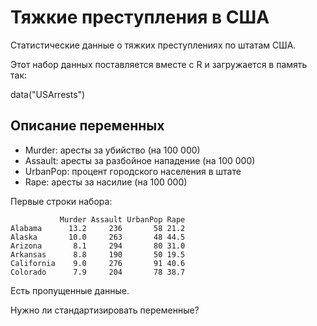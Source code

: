 Тяжкие преступления в США
=========================

Статистические данные о тяжких преступлениях по штатам США.

Этот набор данных поставляется вместе с R и загружается в память так:

data("USArrests")
     
Описание переменных
-------------------
* Murder: аресты за убийство (на 100 000)
* Assault: аресты за разбойное нападение (на 100 000)
* UrbanPop: процент городского населения в штате
* Rape: аресты за насилие (на 100 000)
	 
Первые строки набора:

```
           Murder Assault UrbanPop Rape
Alabama      13.2     236       58 21.2
Alaska       10.0     263       48 44.5
Arizona       8.1     294       80 31.0
Arkansas      8.8     190       50 19.5
California    9.0     276       91 40.6
Colorado      7.9     204       78 38.7
```

Есть пропущенные данные.

Нужно ли стандартизировать переменные?
